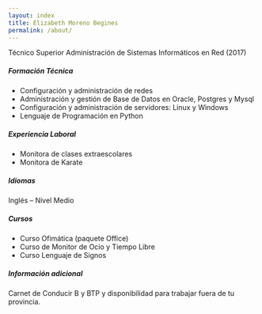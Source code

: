 ```yaml
---
layout: index
title: Elizabeth Moreno Begines
permalink: /about/
---
```



Técnico Superior Administración de Sistemas Informáticos en Red (2017)

##### Formación Técnica
- Configuración y administración de redes
- Administración y gestión de Base de Datos en Oracle, Postgres y Mysql
- Configuración y administración de servidores: Linux y Windows
- Lenguaje de Programación en Python

##### Experiencia Laboral
- Monitora de clases extraescolares
- Monitora de Karate

##### Idiomas
Inglés – Nivel Medio

##### Cursos
- Curso Ofimática (paquete Office)
- Curso de Monitor de Ocio y Tiempo Libre
- Curso Lenguaje de Signos

##### Información adicional
Carnet de Conducir B y BTP y disponibilidad para trabajar fuera de tu provincia.
